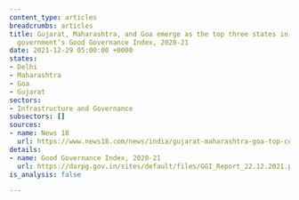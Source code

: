 ```yaml
---
content_type: articles
breadcrumbs: articles
title: Gujarat, Maharashtra, and Goa emerge as the top three states in the central
  government’s Good Governance Index, 2020-21
date: 2021-12-29 05:00:00 +0000
states:
- Delhi
- Maharashtra
- Goa
- Gujarat
sectors:
- Infrastructure and Governance
subsectors: []
sources:
- name: News 18
  url: https://www.news18.com/news/india/gujarat-maharashtra-goa-top-centres-good-governance-index-up-shows-big-improvement-4592168.html
details:
- name: Good Governance Index, 2020-21
  url: https://darpg.gov.in/sites/default/files/GGI_Report_22.12.2021.pdf
is_analysis: false

---
```

